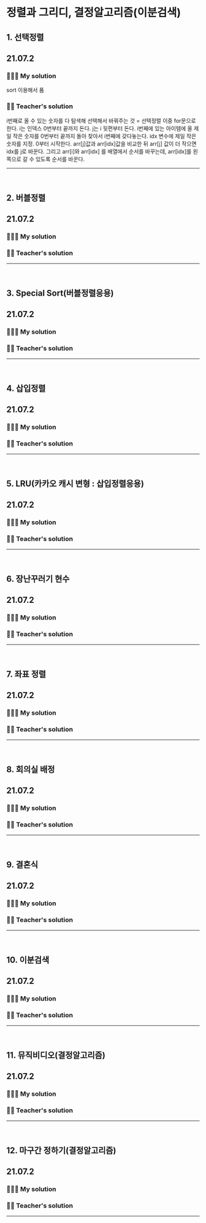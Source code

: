 # 정렬과 그리디, 결정알고리즘(이분검색)

## 1. 선택정렬

## 21.07.2

### 👩🏻‍💻 My solution

sort 이용해서 품

### 👨‍🏫 Teacher's solution

i번째로 올 수 있는 숫자를 다 탐색해 선택해서 바꿔주는 것 = 선택정렬
이중 for문으로 한다.
i는 인덱스 0번부터 끝까지 돈다.
j는 i 뒷편부터 돈다.
i번째에 있는 아이템에 올 제일 작은 숫자를 0번부터 끝까지 돌아 찾아서 i번째에 갖다놓는다.
idx 변수에 제일 작은 숫자를 지정. 0부터 시작한다.
arr[j]값과 arr[idx]값을 비교한 뒤 arr[j] 값이 더 작으면 idx를 j로 바꾼다.
그리고 arr[i]와 arr[idx] 를 배열에서 순서를 바꾸는데,
arr[idx]를 왼쪽으로 갈 수 있도록 순서를 바꾼다.

---

<br>

## 2. 버블정렬

## 21.07.2

### 👩🏻‍💻 My solution

### 👨‍🏫 Teacher's solution

---

<br>

## 3. Special Sort(버블정렬응용)

## 21.07.2

### 👩🏻‍💻 My solution

### 👨‍🏫 Teacher's solution

---

<br>

## 4. 삽입정렬

## 21.07.2

### 👩🏻‍💻 My solution

### 👨‍🏫 Teacher's solution

---

<br>

## 5. LRU(카카오 캐시 변형 : 삽입정렬응용)

## 21.07.2

### 👩🏻‍💻 My solution

### 👨‍🏫 Teacher's solution

---

<br>

## 6. 장난꾸러기 현수

## 21.07.2

### 👩🏻‍💻 My solution

### 👨‍🏫 Teacher's solution

---

<br>

## 7. 좌표 정렬

## 21.07.2

### 👩🏻‍💻 My solution

### 👨‍🏫 Teacher's solution

---

<br>

## 8. 회의실 배정

## 21.07.2

### 👩🏻‍💻 My solution

### 👨‍🏫 Teacher's solution

---

<br>

## 9. 결혼식

## 21.07.2

### 👩🏻‍💻 My solution

### 👨‍🏫 Teacher's solution

---

<br>

## 10. 이분검색

## 21.07.2

### 👩🏻‍💻 My solution

### 👨‍🏫 Teacher's solution

---

<br>

## 11. 뮤직비디오(결정알고리즘)

## 21.07.2

### 👩🏻‍💻 My solution

### 👨‍🏫 Teacher's solution

---

<br>

## 12. 마구간 정하기(결정알고리즘)

## 21.07.2

### 👩🏻‍💻 My solution

### 👨‍🏫 Teacher's solution

---

<br>
